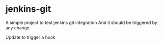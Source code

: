 # jenkins-git

A simple project to test jenkins git integration
And it should be triggered by any change


Update to trigger a hook
